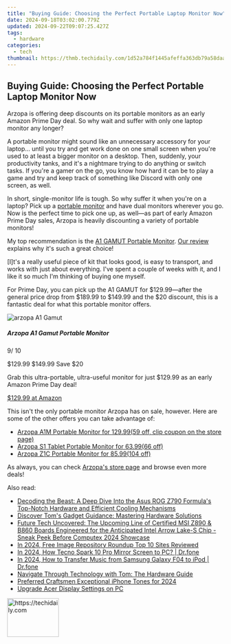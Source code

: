 ```yaml
---
title: "Buying Guide: Choosing the Perfect Portable Laptop Monitor Now"
date: 2024-09-18T03:02:00.779Z
updated: 2024-09-22T09:07:25.427Z
tags:
  - hardware
categories:
  - tech
thumbnail: https://thmb.techidaily.com/1d52a784f1445afeffa363db79a58daa37aba70187bc1afa1f381803fc3dfa00.jpg
---
```


## Buying Guide: Choosing the Perfect Portable Laptop Monitor Now

Arzopa is offering deep discounts on its portable monitors as an early Amazon Prime Day deal. So why wait and suffer with only one laptop monitor any longer?

 A portable monitor might sound like an unnecessary accessory for your laptop... until you try and get work done on one small screen when you're used to at least a bigger monitor on a desktop. Then, suddenly, your productivity tanks, and it's a nightmare trying to do anything or switch tasks. If you're a gamer on the go, you know how hard it can be to play a game and try and keep track of something like Discord with only one screen, as well.

 In short, single-monitor life is tough. So why suffer it when you're on a laptop? Pick up a [portable monitor](https://fake-location.techidaily.com/does-airplane-mode-turn-off-gps-location-on-realme-narzo-60-pro-5g-drfone-by-drfone-virtual-android/) and have dual monitors wherever you go. Now is the perfect time to pick one up, as well—as part of early Amazon Prime Day sales, Arzopa is heavily discounting a variety of portable monitors!

 My top recommendation is the [A1 GAMUT Portable Monitor](https://amazon.com/dp/B091GFZNJ5?tag=htgprimedaysite-20). [Our review](https://windows11.techidaily.com/unlock-the-code-three-ways-to-access-game-folders/) explains why it's such a great choice!

 \[I\]t's a really useful piece of kit that looks good, is easy to transport, and works with just about everything. I've spent a couple of weeks with it, and I like it so much I'm thinking of buying one myself.

 For Prime Day, you can pick up the A1 GAMUT for $129.99—after the general price drop from $189.99 to $149.99 and the $20 discount, this is a fantastic deal for what this portable monitor offers.

![arzopa A1 Gamut](https://static1.howtogeekimages.com/wordpress/wp-content/uploads/2023/10/arzopa-a1-gamut.png) 

#####  Arzopa A1 Gamut Portable Monitor

9/ 10 

$129.99 $149.99 Save $20 

Grab this ultra-portable, ultra-useful monitor for just $129.99 as an early Amazon Prime Day deal!

[$129.99 at Amazon](https://www.amazon.com/dp/B091GFZNJ5?tag=htgprimedaysite-20) 

 This isn't the only portable monitor Arzopa has on sale, however. Here are some of the other offers you can take advantage of:

* [Arzopa A1M Portable Monitor for $129.99 ($59 off, clip coupon on the store page)](https://www.amazon.com/dp/B0CH9Y9SV3?tag=htgprimedaysite-20)
* [Arzopa S1 Tablet Portable Monitor for $63.99 ($66 off)](https://www.amazon.com/dp/B093GCL18V?tag=htgprimedaysite-20)
* [Arzopa Z1C Portable Monitor for $85.99 ($104 off)](https://www.amazon.com/dp/B0CH9WLFTP?tag=htgprimedaysite-20)

 As always, you can check [Arzopa's store page](https://www.amazon.com/stores/ARZOPA/page/C5B8D4B7-DD3A-4673-B765-ECD31E3F01F0?tag=htgprimedaysite-20) and browse even more deals!

<ins class="adsbygoogle"
     style="display:block"
     data-ad-format="autorelaxed"
     data-ad-client="ca-pub-7571918770474297"
     data-ad-slot="1223367746"></ins>

<ins class="adsbygoogle"
     style="display:block"
     data-ad-client="ca-pub-7571918770474297"
     data-ad-slot="8358498916"
     data-ad-format="auto"
     data-full-width-responsive="true"></ins>

<span class="atpl-alsoreadstyle">Also read:</span>
<div><ul>
<li><a href="https://hardware-reviews.techidaily.com/decoding-the-beast-a-deep-dive-into-the-asus-rog-z790-formulas-top-notch-hardware-and-efficient-cooling-mechanisms/"><u>Decoding the Beast: A Deep Dive Into the Asus ROG Z790 Formula's Top-Notch Hardware and Efficient Cooling Mechanisms</u></a></li>
<li><a href="https://hardware-reviews.techidaily.com/discover-toms-gadget-guidance-mastering-hardware-solutions/"><u>Discover Tom's Gadget Guidance: Mastering Hardware Solutions</u></a></li>
<li><a href="https://hardware-reviews.techidaily.com/future-tech-uncovered-the-upcoming-line-of-certified-msi-z890-and-b860-boards-engineered-for-the-anticipated-intel-arrow-lake-s-chip-sneak-peek-before-compu82/"><u>Future Tech Uncovered: The Upcoming Line of Certified MSI Z890 & B860 Boards Engineered for the Anticipated Intel Arrow Lake-S Chip - Sneak Peek Before Computex 2024 Showcase</u></a></li>
<li><a href="https://some-knowledge.techidaily.com/in-2024-free-image-repository-roundup-top-10-sites-reviewed/"><u>In 2024, Free Image Repository Roundup Top 10 Sites Reviewed</u></a></li>
<li><a href="https://screen-mirror.techidaily.com/in-2024-how-tecno-spark-10-pro-mirror-screen-to-pc-drfone-by-drfone-android/"><u>In 2024, How Tecno Spark 10 Pro Mirror Screen to PC? | Dr.fone</u></a></li>
<li><a href="https://android-transfer.techidaily.com/in-2024-how-to-transfer-music-from-samsung-galaxy-f04-to-ipod-drfone-by-drfone-transfer-from-android-transfer-from-android/"><u>In 2024, How to Transfer Music from Samsung Galaxy F04 to iPod | Dr.fone</u></a></li>
<li><a href="https://hardware-reviews.techidaily.com/navigate-through-technology-with-tom-the-hardware-guide/"><u>Navigate Through Technology with Tom: The Hardware Guide</u></a></li>
<li><a href="https://extra-support.techidaily.com/preferred-craftsmen-exceptional-iphone-tones-for-2024/"><u>Preferred Craftsmen Exceptional iPhone Tones for 2024</u></a></li>
<li><a href="https://driver-install.techidaily.com/upgrade-acer-display-settings-on-pc/"><u>Upgrade Acer Display Settings on PC</u></a></li>
</ul></div>

<!-- affiliate ads begin -->
<a href="https://bluettifr.pxf.io/c/5597632/2145079/17095" target="_top" id="2145079">
  <img src="//a.impactradius-go.com/display-ad/17095-2145079" border="0" alt="https://techidaily.com" width="120" height="90"/>
</a>
<img height="0" width="0" src="https://bluettifr.pxf.io/i/5597632/2145079/17095" style="position:absolute;visibility:hidden;" border="0" />
<!-- affiliate ads end -->

